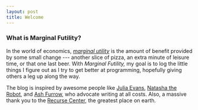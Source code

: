 ```yaml
---
layout: post
title: Welcome
---
```


### What is Marginal Futility?

In the world of economics, *[marginal utility](http://economicsmicro.blogspot.com/2008/11/law-of-diminishing-marginal-utility.html)* is the amount of benefit provided by some small change --- another slice of pizza, an extra minute of leisure time, or that one last beer. With *Marginal Futility,* my goal is to log the little things I figure out as I try to get better at programming, hopefully giving others a leg up along the way.

The blog is inspired by awesome people like [Julia Evans](http://jvns.ca), [Natasha the Robot](http://natashatherobot.com), and [Ash Furrow](http://ashfurrow.com), who advocate writing at all costs. Also, a massive thank you to the [Recurse Center](http://recurse.com), the greatest place on earth.

